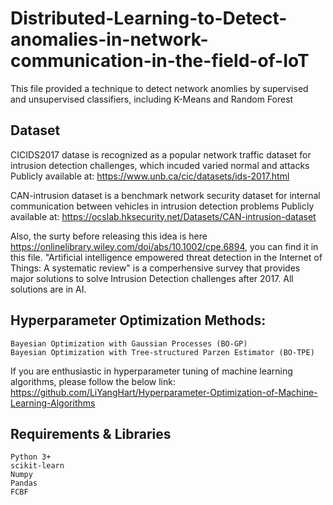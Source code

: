# Distributed-Learning-to-Detect-anomalies-in-network-communication-in-the-field-of-IoT
This file provided a technique to detect network anomlies by supervised and unsupervised classifiers, including K-Means and Random Forest

## Dataset

CICIDS2017 datase is recognized as a popular network traffic dataset for intrusion detection challenges, which incuded varied normal and attacks
    Publicly available at: https://www.unb.ca/cic/datasets/ids-2017.html
    

CAN-intrusion dataset is a benchmark network security dataset for internal communication between vehicles in intrusion detection problems
    Publicly available at: https://ocslab.hksecurity.net/Datasets/CAN-intrusion-dataset


Also, the surty before releasing this idea is here https://onlinelibrary.wiley.com/doi/abs/10.1002/cpe.6894, you can find it in this file.
"Artificial intelligence empowered threat detection in the Internet of Things: A systematic review" is a comperhensive survey that provides major solutions to solve Intrusion Detection challenges after 2017. All solutions are in AI.


## Hyperparameter Optimization Methods:

    Bayesian Optimization with Gaussian Processes (BO-GP)
    Bayesian Optimization with Tree-structured Parzen Estimator (BO-TPE)

If you are enthusiastic in hyperparameter tuning of machine learning algorithms, please follow the below link:
https://github.com/LiYangHart/Hyperparameter-Optimization-of-Machine-Learning-Algorithms



## Requirements & Libraries

    Python 3+
    scikit-learn
    Numpy
    Pandas
    FCBF
